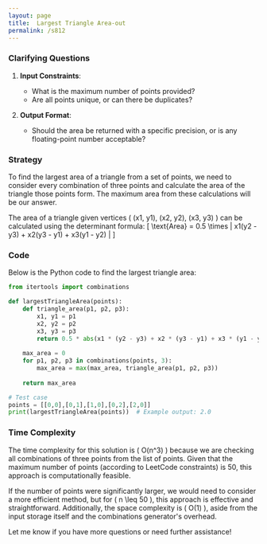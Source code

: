```yaml
---
layout: page
title:  Largest Triangle Area-out
permalink: /s812
---
```


### Clarifying Questions
1. **Input Constraints**:
    - What is the maximum number of points provided?
    - Are all points unique, or can there be duplicates?
   
2. **Output Format**:
    - Should the area be returned with a specific precision, or is any floating-point number acceptable?

### Strategy
To find the largest area of a triangle from a set of points, we need to consider every combination of three points and calculate the area of the triangle those points form. The maximum area from these calculations will be our answer.

The area of a triangle given vertices \( (x1, y1), (x2, y2), (x3, y3) \) can be calculated using the determinant formula:
\[ \text{Area} = 0.5 \times | x1(y2 - y3) + x2(y3 - y1) + x3(y1 - y2) | \]

### Code
Below is the Python code to find the largest triangle area:

```python
from itertools import combinations

def largestTriangleArea(points):
    def triangle_area(p1, p2, p3):
        x1, y1 = p1
        x2, y2 = p2
        x3, y3 = p3
        return 0.5 * abs(x1 * (y2 - y3) + x2 * (y3 - y1) + x3 * (y1 - y2))
    
    max_area = 0
    for p1, p2, p3 in combinations(points, 3):
        max_area = max(max_area, triangle_area(p1, p2, p3))
    
    return max_area

# Test case
points = [[0,0],[0,1],[1,0],[0,2],[2,0]]
print(largestTriangleArea(points))  # Example output: 2.0
```

### Time Complexity
The time complexity for this solution is \( O(n^3) \) because we are checking all combinations of three points from the list of points. Given that the maximum number of points (according to LeetCode constraints) is 50, this approach is computationally feasible.

If the number of points were significantly larger, we would need to consider a more efficient method, but for \( n \leq 50 \), this approach is effective and straightforward. Additionally, the space complexity is \( O(1) \), aside from the input storage itself and the combinations generator's overhead.

Let me know if you have more questions or need further assistance!
